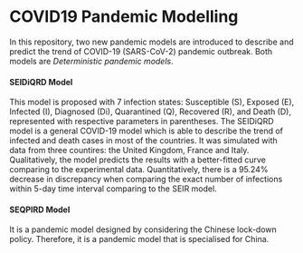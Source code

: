 # COVID19 Pandemic Modelling
In this repository, two new pandemic models are introduced to describe and predict the trend of COVID-19 (SARS-CoV-2) pandemic outbreak. Both models are *Deterministic pandemic models*.

#### SEIDiQRD Model
This model is proposed with 7 infection states: Susceptible (S), Exposed (E), Infected (I), Diagnosed (Di), Quarantined (Q), Recovered (R), and Death (D), represented with respective parameters in parentheses.
The SEIDiQRD model is a general COVID-19 model which is able to describe the trend of infected and death cases in most of the countries. It was simulated with data from three countires: the United Kingdom, France and Italy. 
Qualitatively, the model predicts the results with a better-fitted curve comparing to the experimental data. Quantitatively, there is a 95.24% decrease in discrepancy when comparing the exact number of infections within 5-day time interval comparing to the SEIR model.

#### SEQPIRD Model
It is a pandemic model designed by considering the Chinese lock-down policy. Therefore, it is a pandemic model that is specialised for China.
